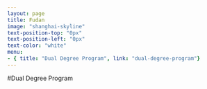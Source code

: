 ```yaml
---
layout: page
title: Fudan
image: "shanghai-skyline"
text-position-top: "0px"
text-position-left: "0px"
text-color: "white"
menu:
- { title: "Dual Degree Program", link: "dual-degree-program"}
---
```



#Dual Degree Program<a class="anchor" id="dual-degree-program"></a>
